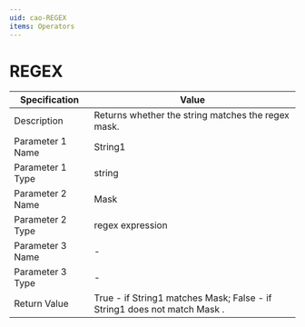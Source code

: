 ```yaml
---
uid: cao-REGEX
items: Operators
---
```


# REGEX 

| Specification         | Value                                                        |
| --------------------- | ------------------------------------------------------------ |
| Description           | Returns whether the string matches the regex mask.           |
| Parameter 1 Name      | String1                                                        |
| Parameter 1 Type      | string                               |
| Parameter 2 Name      | Mask                                                           |
| Parameter 2 Type      | regex expression                                                         |
| Parameter 3 Name      | -                                                            |
| Parameter 3 Type      | -                                                            |
| Return Value          | True - if String1 matches Mask; False - if String1 does not match Mask  .                                                        |
